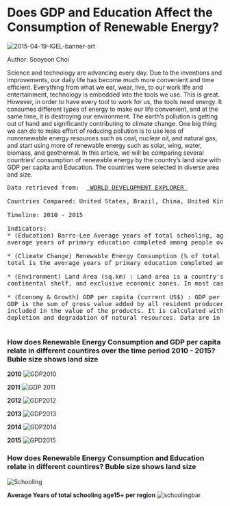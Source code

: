 # **Does GDP and Education Affect the Consumption of Renewable Energy?**

![2015-04-19-IGEL-banner-art](https://user-images.githubusercontent.com/70929605/112764141-45fdd080-8fd5-11eb-9932-b3d4a3c27fbb.jpg)

Author: Sooyeon Choi

Science and technology are advancing every day. Due to the inventions and improvements, our daily life has become much more convenient and time efficient. Everything from what we eat, wear, live, to our work life and entertainment, technology is embedded into the tools we use. This is great. However, in order to have every tool to work for us, the tools need energy. It consumes different types of energy to make our life convenient, and at the same time, it is destroying our environment. The earth’s pollution is getting out of hand and significantly contributing to climate change. One big thing we can do to make effort of reducing pollution is to use less of nonrenewable energy resources such as coal, nuclear oil, and natural gas, and start using more of renewable energy such as solar, wing, water, biomass, and geothermal. In this article, we will be comparing several countries’ consumption of renewable energy by the country’s land size with GDP per capita and Education. The countries were selected in diverse area and size. 

<pre>
Data retrieved from:  <a href=http://www.worlddev.xyz > WORLD DEVELOPMENT EXPLORER </a> </a>

Countries Compared: United States, Brazil, China, United Kingdom, New Zealand, India, Costa Rica, Mexico, Kenya. 

Timeline: 2010 - 2015

Indicators: 
* (Education) Barro-Lee Average years of total schooling, age 15+ total : Average years of primary schooling, 15+, total is the
average years of primary education completed among people over age 15.

* (Climate Change) Renewable Energy Consumption (% of total final energy consumption) : Average years of primary schooling, 15+, 
total is the average years of primary education completed among people over age 15.

* (Environment) Land Area (sq.km) : Land area is a country's total area, excluding area under inland water bodies, national claims to 
continental shelf, and exclusive economic zones. In most cases the definition of inland water bodies includes major rivers and lakes.

* (Economy & Growth) GDP per capita (current US$) : GDP per capita is gross domestic product divided by midyear population. 
GDP is the sum of gross value added by all resident producers in the economy plus any product taxes and minus any subsidies not 
included in the value of the products. It is calculated without making deductions for depreciation of fabricated assets or for
depletion and degradation of natural resources. Data are in current U.S. dollars.

</pre>

### **How does Renewable Energy Consumption and GDP per capita relate in different countires over the time period 2010 - 2015? Buble size shows land size**

**2010**
![GDP2010](https://user-images.githubusercontent.com/70929605/112765063-60d24400-8fd9-11eb-907d-69e1df133f7d.png)

**2011**
![GDP 2011](https://user-images.githubusercontent.com/70929605/112765080-75164100-8fd9-11eb-925d-bf7ce9c8e75b.png)

**2012**
![GDP2012](https://user-images.githubusercontent.com/70929605/112765082-7e071280-8fd9-11eb-84a2-1951c7760871.png)

**2013**
![GDP2013](https://user-images.githubusercontent.com/70929605/112765108-a4c54900-8fd9-11eb-92ff-5f193b2901a5.png)

**2014**
![GDP2014](https://user-images.githubusercontent.com/70929605/112765118-adb61a80-8fd9-11eb-8b32-82a50cbe1ded.png)

**2015**
![GPD2015](https://user-images.githubusercontent.com/70929605/112765125-b3136500-8fd9-11eb-93ca-b91eb8e5f91b.png)


### **How does Renewable Energy Consumption and Education relate in different countires? Buble size shows land size**
![Schooling](https://user-images.githubusercontent.com/70929605/112765145-d4745100-8fd9-11eb-8fd8-860d3e020e53.png)

**Average Years of total schooling age15+ per region**
![schoolingbar](https://user-images.githubusercontent.com/70929605/112765796-d25fc180-8fdc-11eb-8ac7-0d76adf87e36.png)

